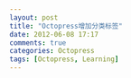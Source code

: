 ```yaml
---
layout: post
title: "Octopress增加分类标签"
date: 2012-06-08 17:17
comments: true
categories: Octopress
tags: [Octopress, Learning]
---
```


